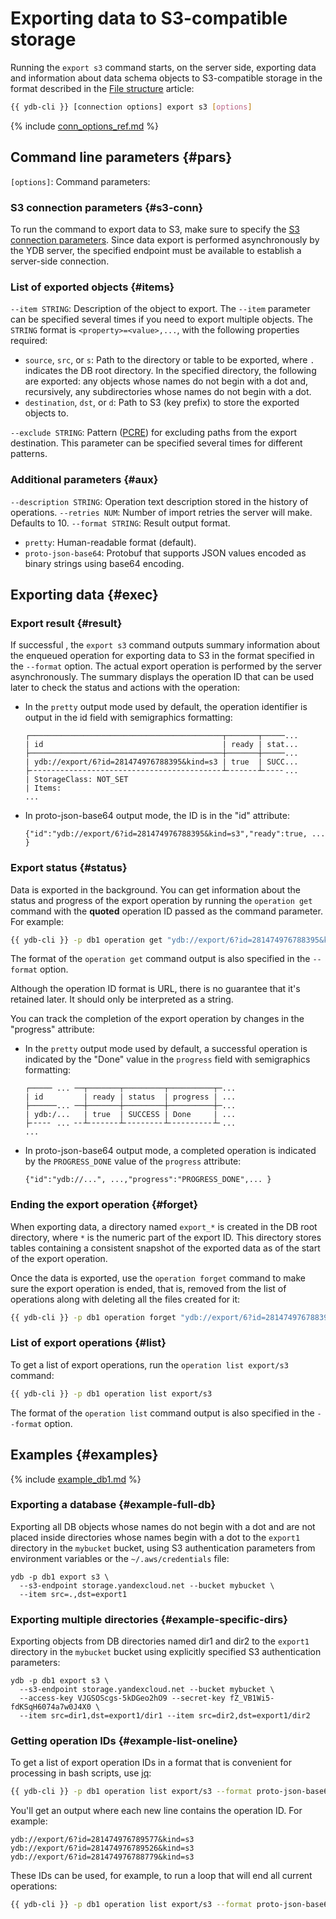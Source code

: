 # Exporting data to S3-compatible storage

Running the `export s3` command starts, on the server side, exporting data and information about data schema objects to S3-compatible storage in the format described in the [File structure](../file_structure.md) article:

```bash
{{ ydb-cli }} [connection options] export s3 [options]
```

{% include [conn_options_ref.md](../../commands/_includes/conn_options_ref.md) %}

## Command line parameters {#pars}

`[options]`: Command parameters:

### S3 connection parameters {#s3-conn}

To run the command to export data to S3, make sure to specify the [S3 connection parameters](../s3_conn.md). Since data export is performed asynchronously by the YDB server, the specified endpoint must be available to establish a server-side connection.

### List of exported objects {#items}

`--item STRING`: Description of the object to export. The `--item` parameter can be specified several times if you need to export multiple objects. The `STRING` format is `<property>=<value>,...`, with the following properties required:

- `source`, `src`, or `s`: Path to the directory or table to be exported, where `.` indicates the DB root directory. In the specified directory, the following are exported: any objects whose names do not begin with a dot and, recursively, any subdirectories whose names do not begin with a dot.
- `destination`, `dst`, or `d`: Path to S3 (key prefix) to store the exported objects to.

`--exclude STRING`: Pattern ([PCRE](https://www.pcre.org/original/doc/html/pcrepattern.html)) for excluding paths from the export destination. This parameter can be specified several times for different patterns.

### Additional parameters {#aux}

`--description STRING`: Operation text description stored in the history of operations. `--retries NUM`: Number of import retries the server will make. Defaults to 10.
`--format STRING`: Result output format.

- `pretty`: Human-readable format (default).
- `proto-json-base64`: Protobuf that supports JSON values encoded as binary strings using base64 encoding.

## Exporting data {#exec}

### Export result {#result}

If successful , the `export s3` command outputs summary information about the enqueued operation for exporting data to S3 in the format specified in the `--format` option. The actual export operation is performed by the server asynchronously. The summary displays the operation ID that can be used later to check the status and actions with the operation:

- In the `pretty` output mode used by default, the operation identifier is output in the id field with semigraphics formatting:

  ```
  ┌───────────────────────────────────────────┬───────┬─────...
  | id                                        | ready | stat...
  ├───────────────────────────────────────────┼───────┼─────...
  | ydb://export/6?id=281474976788395&kind=s3 | true  | SUCC...
  ├╴╴╴╴╴╴╴╴╴╴╴╴╴╴╴╴╴╴╴╴╴╴╴╴╴╴╴╴╴╴╴╴╴╴╴╴╴╴╴╴╴╴╴┴╴╴╴╴╴╴╴┴╴╴╴╴╴...
  | StorageClass: NOT_SET                                      
  | Items:
  ...                                                   
  ```

- In proto-json-base64 output mode, the ID is in the "id" attribute:

  ```
  {"id":"ydb://export/6?id=281474976788395&kind=s3","ready":true, ... }
  ```

### Export status {#status}

Data is exported in the background. You can get information about the status and progress of the export operation by running the `operation get` command with the **quoted** operation ID passed as the command parameter. For example:

```bash
{{ ydb-cli }} -p db1 operation get "ydb://export/6?id=281474976788395&kind=s3"
```

The format of the `operation get` command output is also specified in the `--format` option.

Although the operation ID format is URL, there is no guarantee that it's retained later. It should only be interpreted as a string.

You can track the completion of the export operation by changes in the "progress" attribute:

- In the `pretty` output mode used by default, a successful operation is indicated by the "Done" value in the `progress` field with semigraphics formatting:

  ```
  ┌───── ... ──┬───────┬─────────┬──────────┬─...
  | id         | ready | status  | progress | ...
  ├──────... ──┼───────┼─────────┼──────────┼─...
  | ydb:/...   | true  | SUCCESS | Done     | ...
  ├╴╴╴╴╴ ... ╴╴┴╴╴╴╴╴╴╴┴╴╴╴╴╴╴╴╴╴┴╴╴╴╴╴╴╴╴╴╴┴╴...
  ...
  ```

- In proto-json-base64 output mode, a completed operation is indicated by the `PROGRESS_DONE` value of the `progress` attribute:

  ```
  {"id":"ydb://...", ...,"progress":"PROGRESS_DONE",... }
  ```

### Ending the export operation {#forget}

When exporting data, a directory named `export_*` is created in the DB root directory, where `*` is the numeric part of the export ID. This directory stores tables containing a consistent snapshot of the exported data as of the start of the export operation.

Once the data is exported, use the `operation forget` command to make sure the export operation is ended, that is, removed from the list of operations along with deleting all the files created for it:

```bash
{{ ydb-cli }} -p db1 operation forget "ydb://export/6?id=281474976788395&kind=s3"
```

### List of export operations {#list}

To get a list of export operations, run the `operation list export/s3` command:

```bash
{{ ydb-cli }} -p db1 operation list export/s3
```

The format of the `operation list` command output is also specified in the `--format` option.

## Examples {#examples}

{% include [example_db1.md](../../_includes/example_db1.md) %}

### Exporting a database {#example-full-db}

Exporting all DB objects whose names do not begin with a dot and are not placed inside directories whose names begin with a dot to the `export1` directory in the `mybucket` bucket, using S3 authentication parameters from environment variables or the `~/.aws/credentials` file:

```
ydb -p db1 export s3 \
  --s3-endpoint storage.yandexcloud.net --bucket mybucket \
  --item src=.,dst=export1
```

### Exporting multiple directories {#example-specific-dirs}

Exporting objects from DB directories named dir1 and dir2 to the `export1` directory in the `mybucket` bucket using explicitly specified S3 authentication parameters:

```
ydb -p db1 export s3 \
  --s3-endpoint storage.yandexcloud.net --bucket mybucket \
  --access-key VJGSOScgs-5kDGeo2hO9 --secret-key fZ_VB1Wi5-fdKSqH6074a7w0J4X0 \
  --item src=dir1,dst=export1/dir1 --item src=dir2,dst=export1/dir2
```

### Getting operation IDs {#example-list-oneline}

To get a list of export operation IDs in a format that is convenient for processing in bash scripts, use [jq](https://stedolan.github.io/jq/download/):

```bash
{{ ydb-cli }} -p db1 operation list export/s3 --format proto-json-base64 | jq -r ".operations[].id"
```

You'll get an output where each new line contains the operation ID. For example:

```
ydb://export/6?id=281474976789577&kind=s3
ydb://export/6?id=281474976789526&kind=s3
ydb://export/6?id=281474976788779&kind=s3
```

These IDs can be used, for example, to run a loop that will end all current operations:

```bash
{{ ydb-cli }} -p db1 operation list export/s3 --format proto-json-base64 | jq -r ".operations[].id" | while read line; do {{ ydb-cli }} -p db1 operation forget $line;done
```

